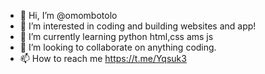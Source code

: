 - 👋 Hi, I’m @omombotolo
- 👀 I’m interested in coding and building websites and app!
- 🌱 I’m currently learning python html,css ams js
- 💞️ I’m looking to collaborate on anything coding.
- 📫 How to reach me https://t.me/Yqsuk3

<!---
omombotolo/omombotolo is a ✨ special ✨ repository because its `README.md` (this file) appears on your GitHub profile.
You can click the Preview link to take a look at your changes.
--->
